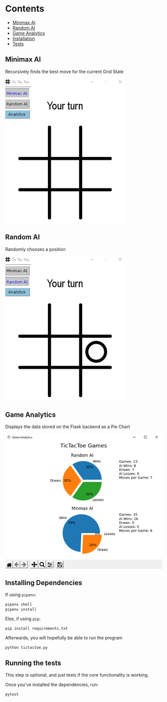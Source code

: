 # Contents
- [Minimax AI](##Minimax-AI)
- [Random AI](##Random-AI)
- [Game Analytics](##Game-analytics)
- [Installation](##Installing-dependencies)
- [Tests](#Running-the-tests)

## Minimax AI
Recursively finds the best move for the current Grid State

![Minimax in action](./Images/MinimaxDemo.gif)

## Random AI
Randomly chooses a position

![Random AI in action](./Images/RandomDemo.gif)

## Game Analytics
Displays the data stored on the Flask backend as a Pie Chart

![Game analytics](./Images/Analytics.png)

## Installing Dependencies
If using `pipenv`:
```
pipenv shell
pipenv install
```

Else, if using `pip`:
```
pip install requirements.txt
```

Afterwards, you will hopefully be able to run the program
```
python tictactoe.py
```

## Running the tests
This step is optional, and just tests if the core functionality is working.

Once you've installed the dependencies, run:
```
pytest
```
